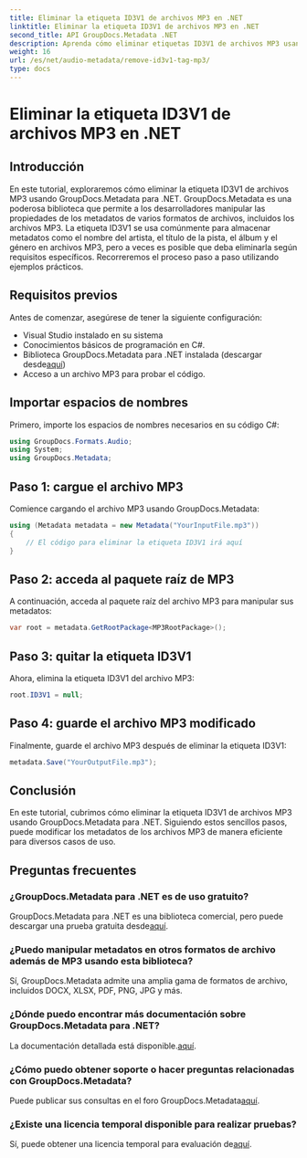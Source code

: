 ```yaml
---
title: Eliminar la etiqueta ID3V1 de archivos MP3 en .NET
linktitle: Eliminar la etiqueta ID3V1 de archivos MP3 en .NET
second_title: API GroupDocs.Metadata .NET
description: Aprenda cómo eliminar etiquetas ID3V1 de archivos MP3 usando GroupDocs.Metadata para .NET. Guía sencilla paso a paso con ejemplos prácticos.
weight: 16
url: /es/net/audio-metadata/remove-id3v1-tag-mp3/
type: docs
---
```

# Eliminar la etiqueta ID3V1 de archivos MP3 en .NET

## Introducción
En este tutorial, exploraremos cómo eliminar la etiqueta ID3V1 de archivos MP3 usando GroupDocs.Metadata para .NET. GroupDocs.Metadata es una poderosa biblioteca que permite a los desarrolladores manipular las propiedades de los metadatos de varios formatos de archivos, incluidos los archivos MP3. La etiqueta ID3V1 se usa comúnmente para almacenar metadatos como el nombre del artista, el título de la pista, el álbum y el género en archivos MP3, pero a veces es posible que deba eliminarla según requisitos específicos. Recorreremos el proceso paso a paso utilizando ejemplos prácticos.
## Requisitos previos
Antes de comenzar, asegúrese de tener la siguiente configuración:
- Visual Studio instalado en su sistema
- Conocimientos básicos de programación en C#.
-  Biblioteca GroupDocs.Metadata para .NET instalada (descargar desde[aquí](https://releases.groupdocs.com/metadata/net/))
- Acceso a un archivo MP3 para probar el código.

## Importar espacios de nombres
Primero, importe los espacios de nombres necesarios en su código C#:
```csharp
using GroupDocs.Formats.Audio;
using System;
using GroupDocs.Metadata;
```
## Paso 1: cargue el archivo MP3
Comience cargando el archivo MP3 usando GroupDocs.Metadata:
```csharp
using (Metadata metadata = new Metadata("YourInputFile.mp3"))
{
    // El código para eliminar la etiqueta ID3V1 irá aquí
}
```
## Paso 2: acceda al paquete raíz de MP3
A continuación, acceda al paquete raíz del archivo MP3 para manipular sus metadatos:
```csharp
var root = metadata.GetRootPackage<MP3RootPackage>();
```
## Paso 3: quitar la etiqueta ID3V1
Ahora, elimina la etiqueta ID3V1 del archivo MP3:
```csharp
root.ID3V1 = null;
```
## Paso 4: guarde el archivo MP3 modificado
Finalmente, guarde el archivo MP3 después de eliminar la etiqueta ID3V1:
```csharp
metadata.Save("YourOutputFile.mp3");
```

## Conclusión
En este tutorial, cubrimos cómo eliminar la etiqueta ID3V1 de archivos MP3 usando GroupDocs.Metadata para .NET. Siguiendo estos sencillos pasos, puede modificar los metadatos de los archivos MP3 de manera eficiente para diversos casos de uso.

## Preguntas frecuentes
### ¿GroupDocs.Metadata para .NET es de uso gratuito?
 GroupDocs.Metadata para .NET es una biblioteca comercial, pero puede descargar una prueba gratuita desde[aquí](https://releases.groupdocs.com/).
### ¿Puedo manipular metadatos en otros formatos de archivo además de MP3 usando esta biblioteca?
Sí, GroupDocs.Metadata admite una amplia gama de formatos de archivo, incluidos DOCX, XLSX, PDF, PNG, JPG y más.
### ¿Dónde puedo encontrar más documentación sobre GroupDocs.Metadata para .NET?
 La documentación detallada está disponible.[aquí](https://tutorials.groupdocs.com/metadata/net/).
### ¿Cómo puedo obtener soporte o hacer preguntas relacionadas con GroupDocs.Metadata?
 Puede publicar sus consultas en el foro GroupDocs.Metadata[aquí](https://forum.groupdocs.com/c/metadata/14).
### ¿Existe una licencia temporal disponible para realizar pruebas?
 Sí, puede obtener una licencia temporal para evaluación de[aquí](https://purchase.groupdocs.com/temporary-license/).
